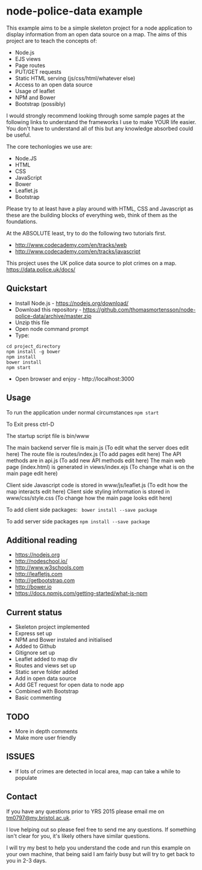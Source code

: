 # node-police-data example

This example aims to be a simple skeleton project for a node application to display information from an open data source on a map. The aims of this project are to teach the concepts of:

- Node.js
- EJS views
- Page routes
- PUT/GET requests
- Static HTML serving (js/css/html/whatever else)
- Access to an open data source
- Usage of leaflet
- NPM and Bower
- Bootstrap (possibly)

I would strongly recommend looking through some sample pages at the following links to understand the frameworks I use to make YOUR life easier. You don't have to understand all of this but any knowledge absorbed could be useful.

The core techonlogies we use are:
- Node.JS
- HTML
- CSS
- JavaScript
- Bower
- Leaflet.js
- Bootstrap

Please try to at least have a play around with HTML, CSS and Javascript as these are the building blocks of everything web, think of them as the foundations. 

At the ABSOLUTE least, try to do the following two tutorials first.
* http://www.codecademy.com/en/tracks/web
* http://www.codecademy.com/en/tracks/javascript

This project uses the UK police data source to plot crimes on a map.
https://data.police.uk/docs/



## Quickstart

- Install Node.js - https://nodejs.org/download/
- Download this repository - https://github.com/thomasmortensson/node-police-data/archive/master.zip
- Unzip this file
- Open node command prompt
- Type:
```
cd project_directory
npm install -g bower
npm install
bower install
npm start
```
- Open browser and enjoy - http://localhost:3000

## Usage

To run the application under normal circumstances
```npm start```

To Exit press ctrl-D

The startup script file is bin/www

The main backend server file is main.js (To edit what the server does edit here)
The route file is routes/index.js (To add pages edit here)
The API methods are in api.js (To add new API methods edit here)
The main web page (index.html) is generated in views/index.ejs (To change what is on the main page edit here)

Client side Javascript code is stored in www/js/leaflet.js (To edit how the map interacts edit here)
Client side styling information is stored in www/css/style.css (To change how the main page looks edit here)

To add client side packages:
``` bower install --save package```

To add server side packages
``` npm install --save package ```

## Additional reading
* https://nodejs.org
* http://nodeschool.io/
* http://www.w3schools.com
* http://leafletjs.com
* http://getbootstrap.com
* http://bower.io
* https://docs.npmjs.com/getting-started/what-is-npm

## Current status

- Skeleton project implemented
- Express set up
- NPM and Bower instaled and initialised
- Added to Github
- Gitignore set up
- Leaflet added to map div
- Routes and views set up
- Static serve folder added
- Add in open data source
- Add GET request for open data to node app
- Combined with Bootstrap
- Basic commenting

## TODO
- More in depth comments
- Make more user friendly

## ISSUES
- If lots of crimes are detected in local area, map can take a while to populate

## Contact
If you have any questions prior to YRS 2015 please email me on tm0797@my.bristol.ac.uk.

I love helping out so please feel free to send me any questions. If something isn't clear for you, it's likely others have similar questions.

I will try my best to help you understand the code and run this example on your own machine, that being said I am fairly busy but will try to get back to you in 2-3 days. 



